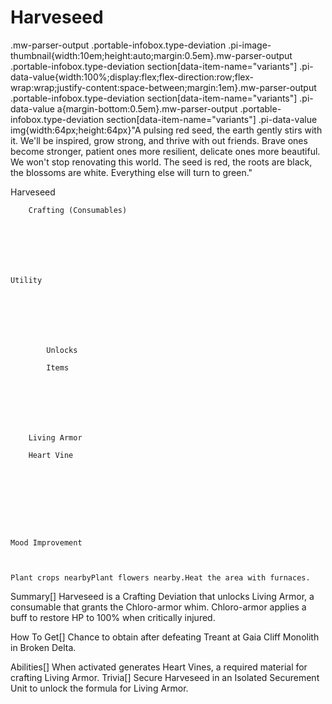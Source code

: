 # Harveseed

.mw-parser-output .portable-infobox.type-deviation .pi-image-thumbnail{width:10em;height:auto;margin:0.5em}.mw-parser-output .portable-infobox.type-deviation section[data-item-name="variants"] .pi-data-value{width:100%;display:flex;flex-direction:row;flex-wrap:wrap;justify-content:space-between;margin:1em}.mw-parser-output .portable-infobox.type-deviation section[data-item-name="variants"] .pi-data-value a{margin-bottom:0.5em}.mw-parser-output .portable-infobox.type-deviation section[data-item-name="variants"] .pi-data-value img{width:64px;height:64px}"A pulsing red seed, the earth gently stirs with it. We'll be inspired, grow strong, and thrive with out friends. Brave ones become stronger, patient ones more resilient, delicate ones more beautiful. We won't stop renovating this world. The seed is red, the roots are black, the blossoms are white. Everything else will turn to green."

Harveseed


	
		
		
	
	


	
	
	
	
	
	
	
		Crafting (Consumables)
	
	
	




	Utility

	
	
	
	
		
		
			Unlocks
		
			Items
		
		
	
	
	
	
	
		Living Armor
	
		Heart Vine
	
	
	






	Mood Improvement


	
	Plant crops nearbyPlant flowers nearby.Heat the area with furnaces.







Summary[]
Harveseed is a Crafting Deviation that unlocks Living Armor, a consumable that grants the Chloro-armor whim. Chloro-armor applies a buff to restore HP to 100% when critically injured.

How To Get[]
Chance to obtain after defeating Treant at Gaia Cliff Monolith in Broken Delta.

Abilities[]
When activated generates Heart Vines, a required material for crafting Living Armor.
Trivia[]
Secure Harveseed in an Isolated Securement Unit to unlock the formula for Living Armor.
